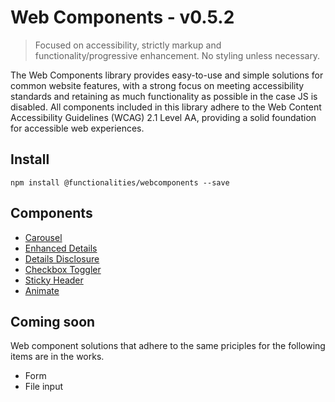 # Web Components - v0.5.2

> Focused on accessibility, strictly markup and functionality/progressive enhancement. No styling unless necessary.

The Web Components library provides easy-to-use and simple solutions for common website features, with a strong focus on meeting accessibility standards and retaining as much functionality as possible in the case JS is disabled. All components included in this library adhere to the Web Content Accessibility Guidelines (WCAG) 2.1 Level AA, providing a solid foundation for accessible web experiences.

## Install

```
npm install @functionalities/webcomponents --save
```

## Components

- [Carousel](https://github.com/WillYallop/functionalities/tree/main/packages/webcomponents/src/components/carousel)
- [Enhanced Details](https://github.com/WillYallop/functionalities/tree/main/packages/webcomponents/src/components/enhanced-details)
- [Details Disclosure](https://github.com/WillYallop/functionalities/tree/main/packages/webcomponents/src/components/detail-disclosure)
- [Checkbox Toggler](https://github.com/WillYallop/functionalities/tree/main/packages/webcomponents/src/components/checkbox-toggler)
- [Sticky Header](https://github.com/WillYallop/functionalities/tree/main/packages/webcomponents/src/components/sticky-header)
- [Animate](https://github.com/WillYallop/functionalities/tree/main/packages/webcomponents/src/components/animate)

## Coming soon

Web component solutions that adhere to the same priciples for the following items are in the works.

- Form
- File input
